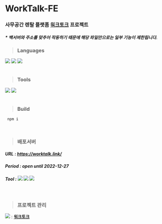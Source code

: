 # WorkTalk-FE
### 사무공간 렌탈 플랫폼 [워크토크](https://worktalk.link/) 프로젝트

##### * 백서버와 주소를 맞추어 작동하기 때문에 해당 파일만으로는 일부 기능이 제한됩니다.

> ### Languages
<div>
  <img src="https://img.shields.io/badge/HTML5-E34F26?style=for-the-badge&logo=html5&logoColor=white"/>
  <img src="https://img.shields.io/badge/CSS3-1572B6?style=for-the-badge&logo=css3&logoColor=white"/>
  <img src="https://img.shields.io/badge/JavaScript-F7DF1E?style=for-the-badge&logo=javascript&logoColor=black"/>
</div>
<br>

> ### Tools
<div>
  <img src="https://img.shields.io/badge/Visual Studio Code-007ACC?style=for-the-badge&logo=Visual Studio Code&logoColor=white"/>
  <img src="https://img.shields.io/badge/Vue.js-4FC08D?style=for-the-badge&logo=Vue.js&logoColor=white"/>
</div>
<br>

> ### Build
```
 npm i
```
<br>

> ### 배포서버
##### URL : <https://worktalk.link/>
##### Period : open until 2022-12-27
##### Tool : <img src="https://img.shields.io/badge/Amazon AWS-232F3E?style=flat-square&logo=Amazon%20AWS&logoColor=white"/> <img src="https://img.shields.io/badge/Amazon EC2-FF9900?style=flat-square&logo=amazonec2&logoColor=white"> <img src="https://img.shields.io/badge/Ubuntu-E95420?style=flat-square&logo=Ubuntu&logoColor=white">
<br>

> ### 프로젝트 관리
<img src="https://img.shields.io/badge/Notion-000000?style=flatsquare&logo=Notion&logoColor=white"> : <Strong>[워크토크](https://www.notion.so/GOLFZON-TECH-ACADEMY-d63410815e924d6eb6c4697e17d0e3cf)</Strong>

